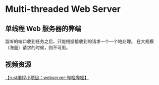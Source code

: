 # Multi-threaded Web Server

## 单线程 Web 服务器的弊端

监听的端口收到任务之后，只能根据接收到的请求一个一个地处理。
在大规模（海量）请求的时候，则不可用。

## 视频资源

[【rust编程小项目：webserver-哔哩哔哩】](https://b23.tv/5MsyTQz)

